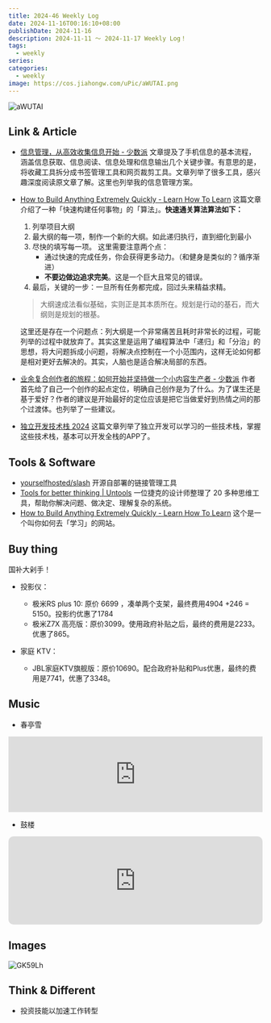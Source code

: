```yaml
---
title: 2024-46 Weekly Log
date: 2024-11-16T00:16:10+08:00
publishDate: 2024-11-16
description: 2024-11-11 ～ 2024-11-17 Weekly Log！
tags:
  - weekly
series: 
categories:
  - weekly
image: https://cos.jiahongw.com/uPic/aWUTAI.png
---
```


![aWUTAI](https://cos.jiahongw.com/uPic/aWUTAI.png)

## Link & Article
- [信息管理，从高效收集信息开始 - 少数派](https://rapid-stone-1e7.notion.site/5310ab9d205c49018157083fe3ae3cda)
	文章提及了手机信息的基本流程，涵盖信息获取、信息阅读、信息处理和信息输出几个关键步骤。有意思的是，将收藏工具拆分成书签管理工具和网页裁剪工具。文章列举了很多工具，感兴趣深度阅读原文章了解。这里也列举我的信息管理方案。
- [How to Build Anything Extremely Quickly - Learn How To Learn](https://rapid-stone-1e7.notion.site/How-to-Build-Anything-Extremely-Quickly-Learn-How-To-Learn-45c7730372604fb287ae30dc0a3f05a1)
	这篇文章介绍了一种「快速构建任何事物」的「算法」。**快速通关算法算法如下：**
	1. 列举项目大纲
	2. 最大纲的每一项，制作一个新的大纲。如此递归执行，直到细化到最小
	3. 尽快的填写每一项。
	   这里需要注意两个点：
		- 通过快速的完成任务，你会获得更多动力。（和健身是类似的？循序渐进）
		- **不要边做边追求完美**。这是一个巨大且常见的错误。
	4. 最后，关键的一步：一旦所有任务都完成，回过头来精益求精。
	> 大纲速成法看似基础，实则正是其本质所在。规划是行动的基石，而大纲则是规划的根基。
	
	这里还是存在一个问题点：列大纲是一个非常痛苦且耗时非常长的过程，可能列举的过程中就放弃了。其实这里是运用了编程算法中「递归」和「分治」的思想，将大问题拆成小问题，将解决点控制在一个小范围内，这样无论如何都是相对更好去解决的。其实，人脑也是适合解决局部的东西。
	
- [业余复合创作者的旅程：如何开始并坚持做一个小内容生产者 - 少数派](https://rapid-stone-1e7.notion.site/0ef39b0a69c3430e819abe91b5978778)
  作者首先给了自己一个创作的起点定位，明确自己创作是为了什么。为了谋生还是基于爱好？作者的建议是开始最好的定位应该是把它当做爱好到热情之间的那个过渡体。也列举了一些建议。
- [独立开发技术栈 2024](https://guangzhengli.com/blog/zh/indie-hacker-tech-stack-2024/)
  这篇文章列举了独立开发可以学习的一些技术栈，掌握这些技术栈，基本可以开发全栈的APP了。  

## Tools & Software

- [yourselfhosted/slash](https://github.com/yourselfhosted/slash?tab=readme-ov-file)
  开源自部署的链接管理工具
- [Tools for better thinking | Untools](https://untools.co/)
  一位捷克的设计师整理了 20 多种思维工具，帮助你解决问题、做决定、理解复杂的系统。
- [How to Build Anything Extremely Quickly - Learn How To Learn](https://learnhowtolearn.org/how-to-build-extremely-quickly/)
  这个是一个叫你如何去「学习」的网站。


## Buy thing 
国补大剁手！
- 投影仪：
	- 极米RS plus 10: 原价 6699 ，凑单两个支架，最终费用4904 +246 = 5150。投影约优惠了1784
	- 极米Z7X 高亮版：原价3099。使用政府补贴之后，最终的费用是2233。优惠了865。

- 家庭 KTV：
	- JBL家庭KTV旗舰版：原价10690。配合政府补贴和Plus优惠，最终的费用是7741，优惠了3348。

## Music
- 春亭雪
<iframe allow="autoplay *; encrypted-media *;" frameborder="0" height="150" style="width:100%;max-width:660px;overflow:hidden;background:transparent;" sandbox="allow-forms allow-popups allow-same-origin allow-scripts allow-storage-access-by-user-activation allow-top-navigation-by-user-activation" src="https://embed.music.apple.com/cn/album/%E6%98%A5%E5%BA%AD%E9%9B%AA/1667022452?i=1667022456"></iframe>

- 鼓楼
<iframe allow="autoplay *; encrypted-media *; fullscreen *; clipboard-write" frameborder="0" height="175" style="width:100%;max-width:660px;overflow:hidden;border-radius:10px;" sandbox="allow-forms allow-popups allow-same-origin allow-scripts allow-storage-access-by-user-activation allow-top-navigation-by-user-activation" src="https://embed.music.apple.com/cn/album/%E9%BC%93%E6%A5%BC/1722409813?i=1722409911"></iframe>

## Images

![GK59Lh](https://cos.jiahongw.com/uPic/GK59Lh.png)



## Think & Different
- 投资技能以加速工作转型